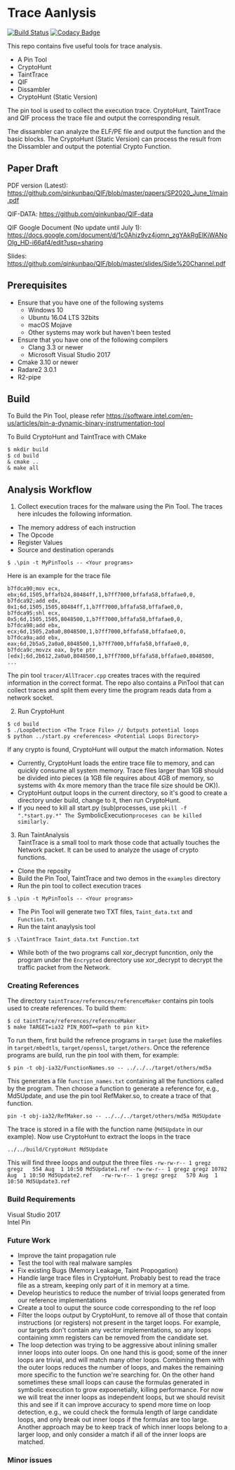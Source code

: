 # Trace Aanlysis

[![Build Status](https://travis-ci.com/qinkunbao/QIF.svg?token=N93BqvToieqFRYyp9sps&branch=master)](https://travis-ci.com/qinkunbao/QIF)
[![Codacy Badge](https://api.codacy.com/project/badge/Grade/39bde068886343179a4d82c9cc50e100)](https://www.codacy.com?utm_source=github.com&amp;utm_medium=referral&amp;utm_content=qinkunbao/QIF&amp;utm_campaign=Badge_Grade)

This repo contains five useful tools for trace analysis.
-  A Pin Tool
-  CryptoHunt
-  TaintTrace
-  QIF
-  Dissambler
-  CryptoHunt (Static Version)

The pin tool is used to collect the execution trace. CryptoHunt, TaintTrace and QIF process the trace file and output the corresponding result. 

The dissambler can analyze the ELF/PE file and output the function and the basic blocks. The CryptoHunt (Static Version) can process the result from the Dissambler and output the potential Crypto Function.

## Paper Draft

PDF version (Latest): <https://github.com/qinkunbao/QIF/blob/master/papers/SP2020_June_1/main.pdf>

QIF-DATA: <https://github.com/qinkunbao/QIF-data>

QIF Google Document (No update until July 1): 
<https://docs.google.com/document/d/1c0Ahiz9vz4jomn_zgYAkRgElKiWANoOlg_HD-i66af4/edit?usp=sharing>

Slides:
<https://github.com/qinkunbao/QIF/blob/master/slides/Side%20Channel.pdf>

## Prerequisites
-  Ensure that you have one of the following systems  
    *  Windows 10
    *  Ubuntu 16.04 LTS 32bits
    *  macOS Mojave
    *  Other systems may work but haven't been tested
-  Ensure that you have one of the following compilers   
    *  Clang 3.3 or newer
    *  Microsoft Visual Studio 2017
-  Cmake 3.10 or newer 
-  Radare2 3.0.1
-  R2-pipe

## Build
To Build the Pin Tool, please refer <https://software.intel.com/en-us/articles/pin-a-dynamic-binary-instrumentation-tool>

To Build CryptoHunt and TaintTrace with CMake
~~~~{.sh}
$ mkdir build
$ cd build
& cmake ..
& make all
~~~~

## Analysis Workflow
1.  Collect execution traces for the malware using the Pin Tool. The traces here inlcudes the following information.
  *  The memory address of each instruction
  *  The Opcode
  *  Register Values
  *  Source and destination operands
~~~~{.sh}
$ .\pin -t MyPinTools -- <Your programs>
~~~~
Here is an example for the trace file
```
b7fdca90;mov ecx, ebx;6d,1505,bffafb24,80484ff,1,b7ff7000,bffafa58,bffafae0,0,
b7fdca92;add edx, 0x1;6d,1505,1505,80484ff,1,b7ff7000,bffafa58,bffafae0,0,
b7fdca95;shl ecx, 0x5;6d,1505,1505,8048500,1,b7ff7000,bffafa58,bffafae0,0,
b7fdca98;add ebx, ecx;6d,1505,2a0a0,8048500,1,b7ff7000,bffafa58,bffafae0,0,
b7fdca9a;add ebx, eax;6d,2b5a5,2a0a0,8048500,1,b7ff7000,bffafa58,bffafae0,0,
b7fdca9c;movzx eax, byte ptr [edx];6d,2b612,2a0a0,8048500,1,b7ff7000,bffafa58,bffafae0,8048500,
...
```
The pin tool `tracer/AllTracer.cpp` creates traces with the required
information in the correct format.  The repo also contains a PinTool that can
collect traces and split them every time the program reads data from a network
socket.   

2.  Run CryptoHunt
~~~~{.sh}
$ cd build
$ ./LoopDetection <The Trace File> // Outputs potential loops
$ python ../start.py <references> <Potential Loops Directory>
~~~~
If any crypto is found, CryptoHunt will output the match information.
Notes
- Currently, CryptoHunt loads the entire trace file to memory, and can
quickly consume all system memory. Trace files larger than 1GB should be
divided into pieces (a 1GB file requires about 4GB of memory, so systems with
4x more memory than the trace file size should be OK)).  
- CryptoHunt output loops in the
current directory, so it's good to create a directory under build, change to
it, then run CryptoHunt.
- If you need to kill all start.py (sub)processes, use `pkill -f ".*start.py.*"
  The `SymbolicExecution` proceses can be killed similarly. `

3.  Run TaintAnalysis  
TaintTrace is a small tool to mark those code that actually touches the Network packet. It can be
used to analyze the usage of crypto functions.
- Clone the reposity
- Build the Pin Tool, TaintTrace and two demos in the `examples` directory 
- Run the pin tool to collect execution traces
~~~~{.sh}
$ .\pin -t MyPinTools -- <Your programs>
~~~~
- The Pin Tool will generate two TXT files, `Taint_data.txt` and `Function.txt`.
- Run the taint anaylysis tool
~~~~{.sh}
$ .\TaintTrace Taint_data.txt Function.txt
~~~~
- While both of the two programs call xor_decrypt funcntion, only the program under the `Encrypted` derectory use xor_decrypt to decrypt the traffic packet from the Network.


### Creating References
The directory `taintTrace/references/referenceMaker` contains pin tools used to create references. 
To build them:
~~~~{.sh}
$ cd taintTrace/references/referenceMaker
$ make TARGET=ia32 PIN_ROOT=<path to pin kit>
~~~~
To run them, first build the refrence programs in `target` (use the makefiles in `target/mbedtls`, `target/openssl`, `target/others`.
Once the reference programs are build, run the pin tool with them, for example:
~~~~{.sh}
$ pin -t obj-ia32/FunctionNames.so -- ../../../target/others/md5a
~~~~
This generates a file `function_names.txt` containing all the functions called
by the program.  Then choose a function to generate a reference for, e.g.,
Md5Update, and use the pin tool RefMaker.so, to create a trace of that function.
~~~~{.sh}
pin -t obj-ia32/RefMaker.so -- ../../../target/others/md5a Md5Update
~~~~
The trace is stored in a file with the function name (`Md5Update` in our example). 
Now use CryptoHunt to extract the loops in the trace
~~~~{.sh}
../../build/CryptoHunt Md5Update
~~~~
This will find three loops and output the three files
``
-rw-rw-r-- 1 gregz gregz   554 Aug  1 10:50 Md5Update1.ref
-rw-rw-r-- 1 gregz gregz 10782 Aug  1 10:50 Md5Update2.ref  
-rw-rw-r-- 1 gregz gregz   570 Aug  1 10:50 Md5Update3.ref  
``



### Build Requirements
Visual Studio 2017  
Intel Pin  

### Future Work

- Improve the taint propagation rule
- Test the tool with real malware samples
- Fix existing Bugs (Memory Leakage, Taint Propogation)
- Handle large trace files in CryptoHunt. Probably best to read the trace file
  as a stream, keeping only part of it in memory at a time. 
- Develop heuristics to reduce the number of trivial loops generated from our reference implementations
- Create a tool to ouput the source code corresponding to the ref loop
- Filter the loops output by CryptoHunt, to remove all of those that contain
  instructions (or registers) not present in the target loops.  For example,
  our targets don't contain any vector implementations, so any loops containing
  xmm registers can be removed from the candidate set.
- The loop detection was trying to be aggressive about inlining smaller inner
  loops into outer loops. On one hand this is good; some of the inner loops are
  trivial, and will match many other loops.  Combining them with the outer
  loops reduces the number of loops, and makes the remaining more specific to
  the function we're searching for.  On the other hand sometimes these small
  loops can cause the formulas generated in symbolic execution to grow
  expoenetially, killing performance. For now we will treat the inner loops as
  independent loops, but we should revisit this and see if it can improve
  accuracy to spend more time on loop detection, e.g., we could check the
  formula length of large candidate loops, and only break out inner loops if
  the formulas are too large.  Another approach may be to keep track of which
  inner loops belong to a larger loop, and only consider a match if all of the
  inner loops are matched. 

### Minor issues



